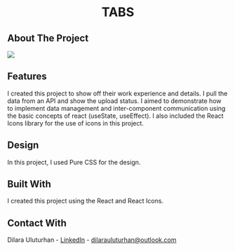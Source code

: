 <div align="center">
  <h1 align="center">TABS</h1>
</div>

## About The Project
![](https://github.com/dilarauluturhan/tabs/assets/120499369/5f1756be-638e-4243-a74c-1d09ca99189e)

## Features
I created this project to show off their work experience and details. I pull the data from an API and show the upload status. I aimed to demonstrate how to implement data management and inter-component communication using the basic concepts of react (useState, useEffect). I also included the React Icons library for the use of icons in this project.

## Design
In this project, I used Pure CSS for the design.

## Built With
I created this project using the React and React Icons.

## Contact With
Dilara Uluturhan - [LinkedIn](https://www.linkedin.com/in/dilarauluturhan/) - dilarauluturhan@outlook.com
